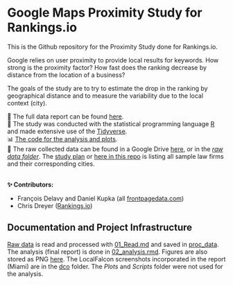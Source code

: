 # Google Maps Proximity Study for Rankings.io

This is the Github repository for the Proximity Study done for Rankings.io.   

Google relies on user proximity to provide local results for keywords. How strong is the proximity factor? How fast does the ranking decrease by distance from the location of a business?  

The goals of the study are to try to estimate the drop in the ranking by geographical distance and to measure the variability due to the local context (city).


:pencil: The full data report can be found [here](https://frontpagedata.com/google-maps-proximity).  
:hammer: The study was conducted with the statistical programming language [R](https://www.r-project.org/) and made extensive use of the [Tidyverse](https://www.tidyverse.org/).  
:bar_chart: [The code for the analysis and plots](https://github.com/frontpagedata/google-maps-proximity/blob/main/rmd/02_analysis.rmd).   
:page_facing_up: The raw collected data can be found in a Google Drive [here](https://drive.google.com/drive/folders/1LL4prLXtapYFXVvw7kgBnqBpzoU3t0lj), or in the [_raw data folder_](https://github.com/frontpagedata/google-maps-proximity/tree/main/raw_data/raw_scans). The [study plan](https://docs.google.com/spreadsheets/d/1wD6ZWDLu2rB-cMgIncDqrIgM_wJ3Ag4Q5Lb7ygvOysA/) or [here in this repo](https://github.com/frontpagedata/google-maps-proximity/blob/main/raw_data/study_plan.csv) is listing all sample law firms and their corresponding cities.  
 

**:sparkles: Contributors:**  
* François Delavy and Daniel Kupka (all [frontpagedata.com](https://frontpagedata.com/))
* Chris Dreyer ([Rankings.io](https://rankings.io/))


## Documentation and Project Infrastructure
[Raw data](https://github.com/frontpagedata/google-maps-proximity/tree/main/raw_data/raw_scans) is read and processed with [01_Read.md](https://github.com/frontpagedata/google-maps-proximity/blob/main/rmd/01_read.Rmd) and saved in [proc_data](https://github.com/frontpagedata/google-maps-proximity/blob/main/proc_data/samples_50cities.rds). The analysis (final report) is done in [02_analysis.rmd](https://github.com/frontpagedata/google-maps-proximity/blob/main/rmd/02_analysis.rmd). Figures are also stored as PNG [here](https://github.com/frontpagedata/google-maps-proximity/tree/main/rmd/02_analysis_files/figure-html). The LocalFalcon screenshots incorporated in the report (Miami) are in the [dco](https://github.com/frontpagedata/google-maps-proximity/tree/main/doc) folder. The _Plots_ and _Scripts_ folder were not used for the analysis.  
